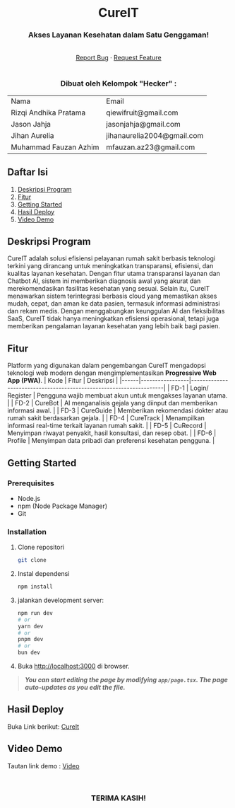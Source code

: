 <!-- INTRO -->
<br />
<div align="center">
  <h1 align="center">CureIT</h1>

  <p align="center">
    <h3> Akses Layanan Kesehatan dalam Satu Genggaman! </h3>
    <br />
    <a href="https://github.com/qiewi/cure-it.git">Report Bug</a>
    ·
    <a href="https://github.com/qiewi/cure-it.git">Request Feature</a>
<br>
<br>

  </p>
</div>

<!-- CONTRIBUTOR -->
<div align="center" id="contributor">
  <strong>
    <h3>Dibuat oleh Kelompok "Hecker" :</h3>
    <table align="center">
      <tr>
        <td>Nama</td>
        <td>Email</td>
      </tr>
      <tr>
        <td>Rizqi Andhika Pratama</td>
        <td>qiewifruit@gmail.com</td>
     </tr>
     <tr>
        <td>Jason Jahja</td>
        <td>jasonjahja@gmail.com</td>
    </tr>
     <tr>
        <td>Jihan Aurelia</td>
        <td>jihanaurelia2004@gmail.com</td>
    </tr>
    <tr>
        <td>Muhammad Fauzan Azhim</td>
        <td>mfauzan.az23@gmail.com</td>
    </tr>
    </table>
  </strong>
</div>

## Daftar Isi
1. [Deskripsi Program](#deskripsi-program)
2. [Fitur](#fitur)
5. [Getting Started](#getting-started)
6. [Hasil Deploy](#hasil-deploy)
7. [Video Demo](#video-demo)

## **Deskripsi Program**

CureIT adalah solusi efisiensi pelayanan rumah sakit berbasis teknologi terkini yang dirancang untuk meningkatkan transparansi, efisiensi, dan kualitas layanan kesehatan. Dengan fitur utama transparansi layanan dan Chatbot AI, sistem ini memberikan diagnosis awal yang akurat dan merekomendasikan fasilitas kesehatan yang sesuai. Selain itu, CureIT menawarkan sistem terintegrasi berbasis cloud yang memastikan akses mudah, cepat, dan aman ke data pasien, termasuk informasi administrasi dan rekam medis. Dengan menggabungkan keunggulan AI dan fleksibilitas SaaS, CureIT tidak hanya meningkatkan efisiensi operasional, tetapi juga memberikan pengalaman layanan kesehatan yang lebih baik bagi pasien.

## **Fitur**

Platform yang digunakan dalam pengembangan CureIT mengadopsi teknologi web modern dengan mengimplementasikan **Progressive Web App (PWA)**.
| Kode | Fitur           | Deskripsi                                                          |
|------|-----------------|--------------------------------------------------------------------|
| FD-1 | Login/ Register | Pengguna wajib membuat akun untuk mengakses layanan utama.         |
| FD-2 | CureBot         | AI menganalisis gejala yang diinput dan memberikan informasi awal. |
| FD-3 | CureGuide       | Memberikan rekomendasi dokter atau rumah sakit berdasarkan gejala. |
| FD-4 | CureTrack       | Menampilkan informasi real-time terkait layanan rumah sakit.       |
| FD-5 | CuRecord        | Menyimpan riwayat penyakit, hasil konsultasi, dan resep obat.      |
| FD-6 | Profile         | Menyimpan data pribadi dan preferensi kesehatan pengguna.          |

## **Getting Started**

### **Prerequisites**
- Node.js
- npm (Node Package Manager)
- Git

### **Installation**

1. Clone repositori
   ```sh
   git clone
   ```

2. Instal dependensi
    ```sh
    npm install
    ```

3. jalankan development server:

    ```sh
    npm run dev
    # or
    yarn dev
    # or
    pnpm dev
    # or
    bun dev
    ```

3. Buka [http://localhost:3000](http://localhost:3000) di browser.

>***You can start editing the page by modifying `app/page.tsx`. The page auto-updates as you edit the file.***

## **Hasil Deploy**
Buka Link berikut: [CureIt]()

## **Video Demo**
Tautan link demo : [Video]()

<br>
<h3 align="center"> TERIMA KASIH! </h3>